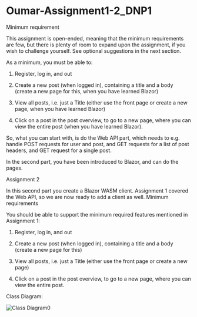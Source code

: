 # Oumar-Assignment1-2_DNP1


Minimum requirement

This assignment is open-ended, meaning that the minimum requirements are few, but there is plenty of room to expand upon the assignment, if you wish to challenge yourself. See optional suggestions in the next section.

As a minimum, you must be able to:

1. Register, log in, and out

2. Create a new post (when logged in), containing a title and a body (create a new page for this, when you have learned Blazor)

3. View all posts, i.e. just a Title (either use the front page or create a new page, when you have learned Blazor)

4. Click on a post in the post overview, to go to a new page, where you can view the entire post (when you have learned Blazor).

So, what you can start with, is do the Web API part, which needs to e.g. handle POST requests for user and post, and GET requests for a list of post headers, and GET request for a single post.

In the second part, you have been introduced to Blazor, and can do the pages.

Assignment 2

In this second part you create a Blazor WASM client. Assignment 1 covered the Web API, so we are now ready to add a client as well.
Minimum requirements

You should be able to support the minimum required features mentioned in Assignment 1:

1. Register, log in, and out

2. Create a new post (when logged in), containing a title and a body (create a new page for this)

3. View all posts, i.e. just a Title (either use the front page or create a new page)

4. Click on a post in the post overview, to go to a new page, where you can view the entire post.

Class Diagram:

![Class Diagram0](https://github.com/oumar969/Assignment1-2_DNP1/assets/114076085/f0f358ac-070e-4931-9837-063a7a8ff68f)
